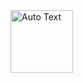 
<img src="https://user-images.githubusercontent.com/94288727/210130858-50ffd15b-36a4-4d77-874d-5faec68850a5.png" alt="Auto Text" style="height:100px;">
